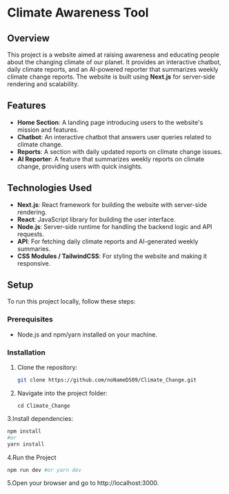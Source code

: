 # Climate Awareness Tool

## Overview

This project is a website aimed at raising awareness and educating people about the changing climate of our planet. It provides an interactive chatbot, daily climate reports, and an AI-powered reporter that summarizes weekly climate change reports. The website is built using **Next.js** for server-side rendering and scalability.

## Features

- **Home Section**: A landing page introducing users to the website's mission and features.
- **Chatbot**: An interactive chatbot that answers user queries related to climate change.
- **Reports**: A section with daily updated reports on climate change issues.
- **AI Reporter**: A feature that summarizes weekly reports on climate change, providing users with quick insights.

## Technologies Used

- **Next.js**: React framework for building the website with server-side rendering.
- **React**: JavaScript library for building the user interface.
- **Node.js**: Server-side runtime for handling the backend logic and API requests.
- **API**: For fetching daily climate reports and AI-generated weekly summaries.
- **CSS Modules / TailwindCSS**: For styling the website and making it responsive.

## Setup

To run this project locally, follow these steps:

### Prerequisites

- Node.js and npm/yarn installed on your machine.

### Installation

1. Clone the repository:
   ```bash
   git clone https://github.com/noNameDS09/Climate_Change.git
   ```
2. Navigate into the project folder:
   ```
   cd Climate_Change
   ```
3.Install dependencies:
  ```bash
  npm install
  #or
  yarn install
  ```
4.Run the Project
  ```bash
  npm run dev #or yarn dev
  ```
5.Open your browser and go to http://localhost:3000.
  

